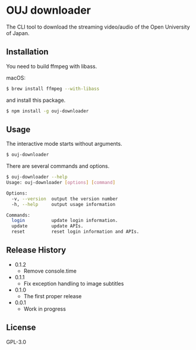# OUJ downloader
The CLI tool to download the streaming video/audio of the Open University of Japan.


## Installation
You need to build ffmpeg with libass.

macOS:

```bash
$ brew install ffmpeg --with-libass
```

and install this package.
```bash
$ npm install -g ouj-downloader
```

## Usage
The interactive mode starts without arguments.
```bash
$ ouj-downloader
```
There are several commands and options.
```bash
$ ouj-downloader --help
Usage: ouj-downloader [options] [command]

Options:
  -v, --version  output the version number
  -h, --help     output usage information

Commands:
  login          update login information.
  update         update APIs.
  reset          reset login information and APIs.
```

## Release History
- 0.1.2
  - Remove console.time
- 0.1.1
  - Fix exception handling to image subtitles
- 0.1.0
  - The first proper release
- 0.0.1
  - Work in progress

## License
GPL-3.0